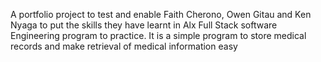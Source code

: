 A portfolio project to test and enable Faith Cherono, Owen Gitau and Ken Nyaga to put the skills they have learnt in Alx Full Stack software Engineering program to practice.
It is a simple program to store medical records and make retrieval of medical information easy
